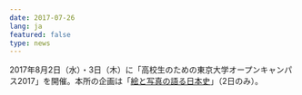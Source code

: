 ```yaml
---
date: 2017-07-26
lang: ja
featured: false
type: news
---
```

2017年8月2日（水）・3日（木）に「高校生のための東京大学オープンキャンパス2017」を開催。本所の企画は「<a href="/news/2017/event_20170726open.pdf">絵と写真の語る日本史</a>」（2日のみ）。
